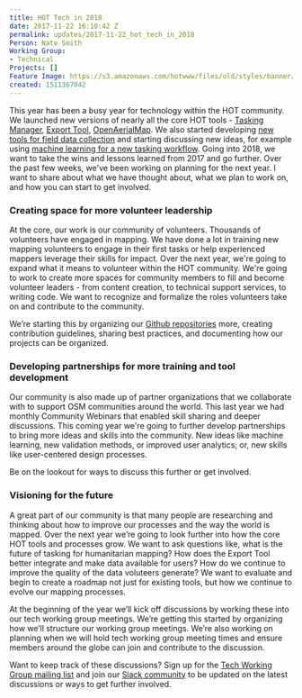 ```yaml
---
title: HOT Tech in 2018
date: 2017-11-22 16:10:42 Z
permalink: updates/2017-11-22_hot_tech_in_2018
Person: Nate Smith
Working Group:
- Technical
Projects: []
Feature Image: https://s3.amazonaws.com/hotwww/files/old/styles/banner/public/IMG_7347.JPG
created: 1511367042
---
```


<p>This year has been a busy year for technology within the HOT community. We launched new versions of nearly all the core HOT tools - <a href="https://www.hotosm.org/updates/2017-10-18_new_tasking_manager_3_coming_today">Tasking Manager</a>, <a href="https://www.hotosm.org/updates/2017-09-18_export_tool_30_launched">Export Tool</a>, <a href="https://blog.openaerialmap.org/a-new-openaerialmap-531d762add11">OpenAerialMap</a>. We also started developing <a href="https://www.hotosm.org/updates/2017-08-18_field_mapping_organizer_reaches_first_major_milestone">new tools for field data collection</a> and starting discussing new ideas, for example using <a href="https://developmentseed.org/blog/2017/09/15/power-mapping-with-machine-learning/">machine learning for a new tasking workflow</a>. Going into 2018, we want to take the wins and lessons learned from 2017 and go further. Over the past few weeks, we've been working on planning for the next year. I want to share about what we have thought about, what we plan to work on, and how you can start to get involved. </p><h3>Creating space for more volunteer leadership</h3><p>At the core, our work is our community of volunteers. Thousands of volunteers have engaged in mapping. We have done a lot in training new mapping volunteers to engage in their first tasks or help experienced mappers leverage their skills for impact. Over the next year, we're going to expand what it means to volunteer within the HOT community. We're going to work to create more spaces for community members to fill and become volunteer leaders - from content creation, to technical support services, to writing code. We want to recognize and formalize the roles volunteers take on and contribute to the community.</p><p>We’re starting this by organizing our <a href="https://github.com/hotosm">Github repositories</a> more, creating contribution guidelines, sharing best practices, and documenting how our projects can be organized.</p><h3>Developing partnerships for more training and tool development</h3><p>Our community is also made up of partner organizations that we collaborate with to support OSM communities around the world. This last year we had monthly Community Webinars that enabled skill sharing and deeper discussions. This coming year we're going to further develop partnerships to bring more ideas and skills into the community. New ideas like machine learning, new validation methods, or improved user analytics; or, new skills like user-centered design processes.</p><p>Be on the lookout for ways to discuss this further or get involved.</p><h3>Visioning for the future</h3><p>A great part of our community is that many people are researching and thinking about how to improve our processes and the way the world is mapped. Over the next year we’re going to look further into how the core HOT tools and processes grow. We want to ask questions like, what is the future of tasking for humanitarian mapping? How does the Export Tool better integrate and make data available for users? How do we continue to improve the quality of the data voluteers generate? We want to evaluate and begin to create a roadmap not just for existing tools, but how we continue to evolve our mapping processes.</p><p>At the beginning of the year we’ll kick off discussions by working these into our tech working group meetings. We’re getting this started by organizing how we’ll structure our working group meetings. We’re also working on planning when we will hold tech working group meeting times and ensure members around the globe can join and contribute to the discussion.</p><p>Want to keep track of these discussions? Sign up for the <a href="https://groups.google.com/a/hotosm.org/forum/#!forum/techwg">Tech Working Group mailing list</a> and join our <a href="http://slack.hotosm.org/">Slack community</a> to be updated on the latest discussions or ways to get further involved.</p>
